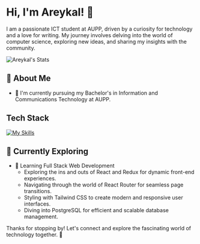 # Hi, I'm Areykal! 👋

I am a passionate ICT student at AUPP, driven by a curiosity for technology and a love for writing. My journey involves delving into the world of computer science, exploring new ideas, and sharing my insights with the community.

![Areykal's Stats](https://github-readme-stats.vercel.app/api?username=Areykal&theme=vue-dark&show_icons=true&hide_border=true&count_private=true)

## 🚀 About Me

- 🔭 I'm currently pursuing my Bachelor's in Information and Communications Technology at AUPP.


## Tech Stack
[![My Skills](https://skillicons.dev/icons?i=js,html,css,java,python,flutter,react,tailwind,cpp,aws,mysql)](https://skillicons.dev)

## 🌱 Currently Exploring

- 🚀 Learning Full Stack Web Development
  - Exploring the ins and outs of React and Redux for dynamic front-end experiences.
  - Navigating through the world of React Router for seamless page transitions.
  - Styling with Tailwind CSS to create modern and responsive user interfaces.
  - Diving into PostgreSQL for efficient and scalable database management.

Thanks for stopping by! Let's connect and explore the fascinating world of technology together. 🚀
